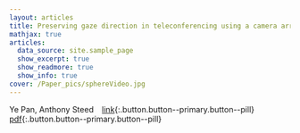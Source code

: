 ```yaml
---
layout: articles
title: Preserving gaze direction in teleconferencing using a camera array and a spherical display
mathjax: true
articles:
  data_source: site.sample_page
  show_excerpt: true
  show_readmore: true
  show_info: true
cover: /Paper_pics/sphereVideo.jpg
---
```

Ye Pan, Anthony Steed &ensp;
[link](https://ieeexplore.ieee.org/document/6365433){:.button.button--primary.button--pill}
[pdf](https://ieeexplore.ieee.org/stamp/stamp.jsp?tp=&arnumber=6365433){:.button.button--primary.button--pill}
